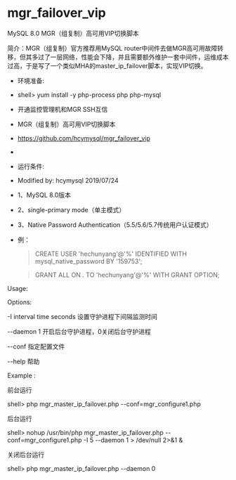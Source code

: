 # mgr_failover_vip
MySQL 8.0 MGR（组复制）高可用VIP切换脚本

简介：MGR（组复制）官方推荐用MySQL router中间件去做MGR高可用故障转移，但其多过了一层网络，性能会下降，并且需要额外维护一套中间件，运维成本过高，于是写了一个类似MHA的master_ip_failover脚本，实现VIP切换。

 * 环境准备:
 
 * shell> yum install -y php-process php php-mysql
 * 开通监控管理机和MGR SSH互信


 * MGR（组复制）高可用VIP切换脚本
 * https://github.com/hcymysql/mgr_failover_vip
 *
 * 运行条件:
 * Modified by: hcymysql 2019/07/24
 * 1、MySQL 8.0版本
 * 2、single-primary mode（单主模式）
 * 3、Native Password Authentication（5.5/5.6/5.7传统用户认证模式）
 * 例：
      > CREATE USER 'hechunyang'@'%' IDENTIFIED WITH mysql_native_password BY '159753';
      
      > GRANT ALL ON *.* TO 'hechunyang'@'%' WITH GRANT OPTION;

Usage:

  Options:
  
  -I  interval time seconds	设置守护进程下间隔监测时间
  
  --daemon 1	开启后台守护进程，0关闭后台守护进程
  
  --conf	指定配置文件
  
  --help	帮助

Example :

   前台运行
   
   shell> php mgr_master_ip_failover.php --conf=mgr_configure1.php

   后台运行
   
   shell> nohup /usr/bin/php mgr_master_ip_failover.php --conf=mgr_configure1.php -I 5 --daemon 1 > /dev/null 2>&1  &
   	   
   关闭后台运行
   
   shell> php mgr_master_ip_failover.php --daemon 0
   
   
